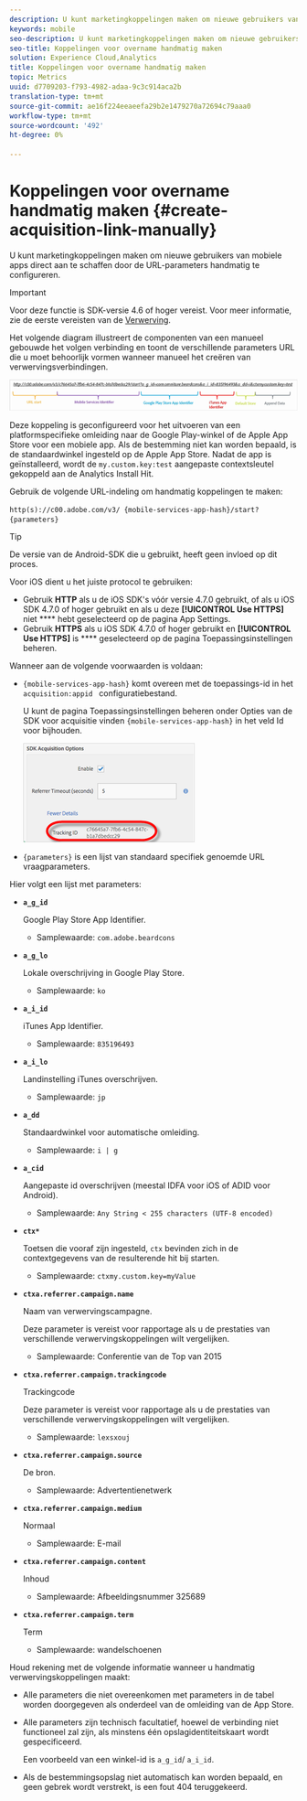 ```yaml
---
description: U kunt marketingkoppelingen maken om nieuwe gebruikers van mobiele apps direct aan te schaffen door de URL-parameters handmatig te configureren.
keywords: mobile
seo-description: U kunt marketingkoppelingen maken om nieuwe gebruikers van mobiele apps direct aan te schaffen door de URL-parameters handmatig te configureren.
seo-title: Koppelingen voor overname handmatig maken
solution: Experience Cloud,Analytics
title: Koppelingen voor overname handmatig maken
topic: Metrics
uuid: d7709203-f793-4982-adaa-9c3c914aca2b
translation-type: tm+mt
source-git-commit: ae16f224eeaeefa29b2e1479270a72694c79aaa0
workflow-type: tm+mt
source-wordcount: '492'
ht-degree: 0%

---
```



# Koppelingen voor overname handmatig maken {#create-acquisition-link-manually}

U kunt marketingkoppelingen maken om nieuwe gebruikers van mobiele apps direct aan te schaffen door de URL-parameters handmatig te configureren.

>[!IMPORTANT]
>
>Voor deze functie is SDK-versie 4.6 of hoger vereist. Voor meer informatie, zie de eerste vereisten van de [Verwerving](/help/using/acquisition-main/c-acquisition-prerequisites.md).

Het volgende diagram illustreert de componenten van een manueel gebouwde het volgen verbinding en toont de verschillende parameters URL die u moet behoorlijk vormen wanneer manueel het creëren van verwervingsverbindingen.

![](assets/acquisition_url.png)

Deze koppeling is geconfigureerd voor het uitvoeren van een platformspecifieke omleiding naar de Google Play-winkel of de Apple App Store voor een mobiele app. Als de bestemming niet kan worden bepaald, is de standaardwinkel ingesteld op de Apple App Store. Nadat de app is geïnstalleerd, wordt de `my.custom.key:test` aangepaste contextsleutel gekoppeld aan de Analytics Install Hit.

Gebruik de volgende URL-indeling om handmatig koppelingen te maken:

`http(s)://c00.adobe.com/v3/ {mobile-services-app-hash}/start? {parameters}`

>[!TIP]
>
>De versie van de Android-SDK die u gebruikt, heeft geen invloed op dit proces.

Voor iOS dient u het juiste protocol te gebruiken:

* Gebruik **HTTP** als u de iOS SDK&#39;s vóór versie 4.7.0 gebruikt, of als u iOS SDK 4.7.0 of hoger gebruikt en als u deze **[!UICONTROL Use HTTPS]** niet **** hebt geselecteerd op de pagina App Settings.
* Gebruik **HTTPS** als u iOS SDK 4.7.0 of hoger gebruikt en **[!UICONTROL Use HTTPS]** is **** geselecteerd op de pagina Toepassingsinstellingen beheren.

Wanneer aan de volgende voorwaarden is voldaan:

* `{mobile-services-app-hash}` komt overeen met de toepassings-id in het `acquisition:appid ` configuratiebestand.

   U kunt de pagina Toepassingsinstellingen beheren onder Opties van de SDK voor acquisitie vinden `{mobile-services-app-hash}` in het veld Id voor bijhouden.

   ![](assets/tracking-id.png)

* `{parameters}` is een lijst van standaard specifiek genoemde URL vraagparameters.

Hier volgt een lijst met parameters:

* **`a_g_id`**

   Google Play Store App Identifier.

   * Samplewaarde: `com.adobe.beardcons`

* **`a_g_lo`**

   Lokale overschrijving in Google Play Store.

   * Samplewaarde: `ko`

* **`a_i_id`**

   iTunes App Identifier.

   * Samplewaarde: `835196493`

* **`a_i_lo`**

   Landinstelling iTunes overschrijven.

   * Samplewaarde: `jp`

* **`a_dd`**

   Standaardwinkel voor automatische omleiding.

   * Samplewaarde: `i | g`

* **`a_cid`**

   Aangepaste id overschrijven (meestal IDFA voor iOS of ADID voor Android).

   * Samplewaarde: `Any String < 255 characters (UTF-8 encoded)`

* **`ctx*`**

   Toetsen die vooraf zijn ingesteld, `ctx` bevinden zich in de contextgegevens van de resulterende hit bij starten.

   * Samplewaarde: `ctxmy.custom.key=myValue`

* **`ctxa.referrer.campaign.name`**

   Naam van verwervingscampagne.

   Deze parameter is vereist voor rapportage als u de prestaties van verschillende verwervingskoppelingen wilt vergelijken.

   * Samplewaarde: Conferentie van de Top van 2015

* **`ctxa.referrer.campaign.trackingcode`**

   Trackingcode

   Deze parameter is vereist voor rapportage als u de prestaties van verschillende verwervingskoppelingen wilt vergelijken.

   * Samplewaarde: `lexsxouj`

* **`ctxa.referrer.campaign.source`**

   De bron.

   * Samplewaarde: Advertentienetwerk

* **`ctxa.referrer.campaign.medium`**

   Normaal

   * Samplewaarde: E-mail

* **`ctxa.referrer.campaign.content`**

   Inhoud

   * Samplewaarde: Afbeeldingsnummer 325689

* **`ctxa.referrer.campaign.term`**

   Term

   * Samplewaarde: wandelschoenen


Houd rekening met de volgende informatie wanneer u handmatig verwervingskoppelingen maakt:

* Alle parameters die niet overeenkomen met parameters in de tabel worden doorgegeven als onderdeel van de omleiding van de App Store.
* Alle parameters zijn technisch facultatief, hoewel de verbinding niet functioneel zal zijn, als minstens één opslagidentiteitskaart wordt gespecificeerd.

   Een voorbeeld van een winkel-id is `a_g_id`/ `a_i_id`.

* Als de bestemmingsopslag niet automatisch kan worden bepaald, en geen gebrek wordt verstrekt, is een fout 404 teruggekeerd.

